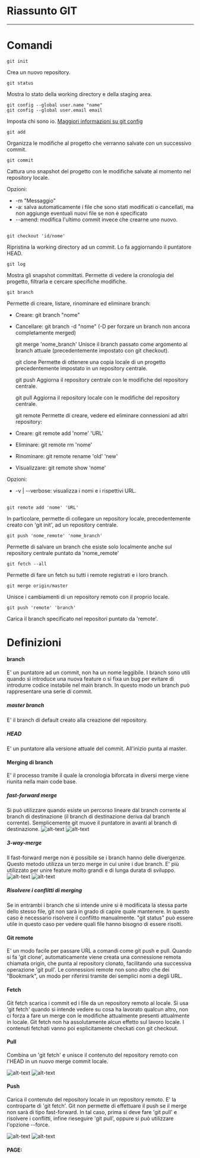# Riassunto GIT
***

# Comandi

    git init
Crea un nuovo repository.

    git status
Mostra lo stato della working directory e della staging area.
    
    git config --global user.name "name"
    git config --global user.email email
Imposta chi sono io.
[Maggiori informazioni su git config](https://www.atlassian.com/git/tutorials/setting-up-a-repository/git-config
 "git config")

    git add
Organizza le modifiche al progetto che verranno salvate con un successivo commit.

    git commit
Cattura uno snapshot del progetto con le modifiche salvate al momento nel repository locale.

Opzioni:
- -m "Messaggio"
- -a: salva automaticamente i file che sono stati modificati o cancellati, ma non aggiunge eventuali nuovi file se non è specificato
- --amend: modifica l'ultimo commit invece che crearne uno nuovo.
##
    git checkout 'id/nome'

Ripristina la working directory ad un commit. Lo fa aggiornando il puntatore HEAD.

    git log
Mostra gli snapshot committati. Permette di vedere la cronologia del progetto, filtrarla e cercare specifiche modifiche.

    git branch
Permette di creare, listare, rinominare ed eliminare branch:
- Creare: git branch "nome"
- Cancellare: git branch -d "nome" (-D per forzare un branch non ancora completamente merged)

    git merge 'nome_branch'
Unisce il branch passato come argomento al branch attuale (precedentemente impostato con git checkout).

    git clone
Permette di ottenere una copia locale di un progetto precedentemente impostato in un repository centrale.

    git push
Aggiorna il repository centrale con le modifiche del repository centrale.

    git pull
Aggiorna il repository locale con le modifiche del repository centrale.

    git remote
Permette di creare, vedere ed eliminare connessioni ad altri repository:
- Creare: git remote add 'nome' 'URL'
- Eliminare: git remote rm 'nome'
- Rinominare: git remote rename 'old' 'new'
- Visualizzare: git remote show 'nome'

Opzioni:
- -v | --verbose: visualizza i nomi e i rispettivi URL.
##

    git remote add 'nome' 'URL'
In particolare, permette di collegare un repository locale, precedentemente creato con 'git init', ad un repository centrale.

    git push 'nome_remote' 'nome_branch'
Permette di salvare un branch che esiste solo localmente anche sul repository centrale puntato da 'nome_remote'

    git fetch --all
Permette di fare un fetch su tutti i remote registrati e i loro branch.

    git merge origin/master
Unisce i cambiamenti di un repository remoto con il proprio locale.

    git push 'remote' 'branch'
Carica il branch specificato nel repositori puntato da 'remote'.


# Definizioni

#### branch
E' un puntatore ad un commit, non ha un nome leggibile. I branch sono utili quando si introduce una nuova feature o si fixa un bug per evitare di introdurre codice instabile nel main branch. In questo modo un branch può rappresentare una serie di commit.

##### master branch
E' il branch di default creato alla creazione del repository.

##### HEAD
E' un puntatore alla versione attuale del commit. All'inizio punta al master.

#### Merging di branch
E' il processo tramite il quale la cronologia biforcata in diversi merge viene riunita nella main code base.

##### fast-forward merge
Si può utilizzare quando esiste un percorso lineare dal branch corrente al branch di destinazione (il branch di destinazione deriva dal branch corrente). Semplicemente git muove il puntatore in avanti al branch di destinazione.
![alt-text](img/fast-forward1.png "Prima")
![alt-text](img/fast-forward1.png "Dopo")

##### 3-way-merge
Il fast-forward merge non è possibile se i branch hanno delle divergenze. Questo metodo utilizza un terzo merge in cui unire i due branch. E' più utilizzato per unire feature molto grandi e di lunga durata di sviluppo.
![alt-text](img/3-way_before.png "Prima")
![alt-text](img/3-way_after.png "Dopo")

##### Risolvere i conflitti di merging
Se in entrambi i branch che si intende unire si è modificata la stessa parte dello stesso file, git non sarà in grado di capire quale mantenere. In questo caso è necessario risolvere il conflitto manualmente. "git status" può essere utile in questo caso per vedere quali file hanno bisogno di essere risolti.

#### Git remote
E' un modo facile per passare URL a comandi come git push e pull. Quando si fa 'git clone', automaticamente viene creata una connessione remota chiamata origin, che punta al repository clonato, facilitando una successiva operazione 'git pull'. Le connessioni remote non sono altro che dei "Bookmark", un modo per riferirsi tramite dei semplici nomi a degli URL.

#### Fetch
Git fetch scarica i commit ed i file da un repository remoto al locale. Si usa 'git fetch' quando si intende vedere su cosa ha lavorato qualcun altro, non ci forza a fare un merge con le modifiche attualmente presenti attualmente in locale. Git fetch non ha assolutamente alcun effetto sul lavoro locale. I contenuti fetchati vanno poi esplicitamente checkati con git checkout.

#### Pull
Combina un 'git fetch' e unisce il contenuto del repository remoto con l'HEAD in un nuovo merge commit locale.

![alt-text](img/pull_before.png "Prima")
![alt-text](img/pull_after.png "Dopo")

#### Push
Carica il contenuto del repository locale in un repository remoto. E' la controparte di 'git fetch'. Git non permette di effettuare il push se il merge non sarà di tipo fast-forward. In tal caso, prima si deve fare 'git pull' e risolvere i conflitti, infine rieseguire 'git pull', oppure si può  utilizzare l'opzione --force.

![alt-text](img/push_before.png "Prima")
![alt-text](img/push_after.png "Dopo")

#### PAGE: 